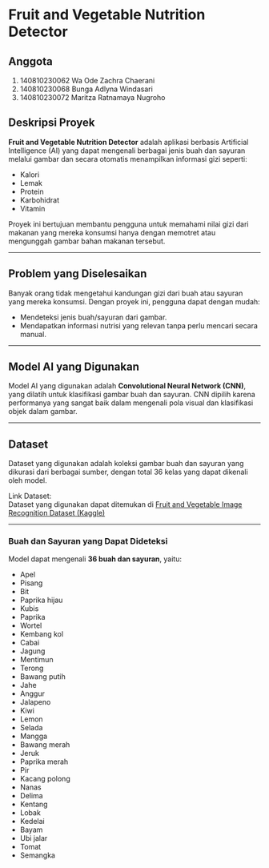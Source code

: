 # Fruit and Vegetable Nutrition Detector

## Anggota
1. 140810230062 Wa Ode Zachra Chaerani
2. 140810230068 Bunga Adlyna Windasari
3. 140810230072 Maritza Ratnamaya Nugroho

## Deskripsi Proyek
**Fruit and Vegetable Nutrition Detector** adalah aplikasi berbasis Artificial Intelligence (AI) yang dapat mengenali berbagai jenis buah dan sayuran melalui gambar dan secara otomatis menampilkan informasi gizi seperti:

- Kalori  
- Lemak  
- Protein  
- Karbohidrat  
- Vitamin  

Proyek ini bertujuan membantu pengguna untuk memahami nilai gizi dari makanan yang mereka konsumsi hanya dengan memotret atau mengunggah gambar bahan makanan tersebut.

---

## Problem yang Diselesaikan
Banyak orang tidak mengetahui kandungan gizi dari buah atau sayuran yang mereka konsumsi. Dengan proyek ini, pengguna dapat dengan mudah:

- Mendeteksi jenis buah/sayuran dari gambar.
- Mendapatkan informasi nutrisi yang relevan tanpa perlu mencari secara manual.

---

## Model AI yang Digunakan
Model AI yang digunakan adalah **Convolutional Neural Network (CNN)**, yang dilatih untuk klasifikasi gambar buah dan sayuran. CNN dipilih karena performanya yang sangat baik dalam mengenali pola visual dan klasifikasi objek dalam gambar.

---

## Dataset
Dataset yang digunakan adalah koleksi gambar buah dan sayuran yang dikurasi dari berbagai sumber, dengan total 36 kelas yang dapat dikenali oleh model.

Link Dataset:  
Dataset yang digunakan dapat ditemukan di [Fruit and Vegetable Image Recognition Dataset (Kaggle)](https://www.kaggle.com/datasets/kritikseth/fruit-and-vegetable-image-recognition)

---

### Buah dan Sayuran yang Dapat Dideteksi

Model dapat mengenali **36 buah dan sayuran**, yaitu:

- Apel  
- Pisang  
- Bit  
- Paprika hijau  
- Kubis  
- Paprika  
- Wortel  
- Kembang kol  
- Cabai  
- Jagung  
- Mentimun  
- Terong  
- Bawang putih  
- Jahe  
- Anggur  
- Jalapeno  
- Kiwi  
- Lemon  
- Selada  
- Mangga  
- Bawang merah  
- Jeruk  
- Paprika merah  
- Pir  
- Kacang polong  
- Nanas  
- Delima  
- Kentang  
- Lobak  
- Kedelai  
- Bayam  
- Ubi jalar  
- Tomat  
- Semangka

